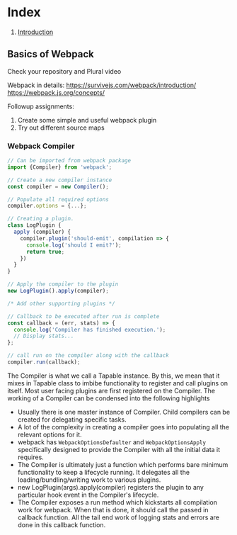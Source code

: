 # Index

1. [Introduction](/concepts/introduction.md)

## Basics of Webpack

Check your repository and Plural video

Webpack in details:
https://survivejs.com/webpack/introduction/
https://webpack.js.org/concepts/

Followup assignments:

1. Create some simple and useful webpack plugin
2. Try out different source maps

### Webpack Compiler

```javascript
// Can be imported from webpack package
import {Compiler} from 'webpack';

// Create a new compiler instance
const compiler = new Compiler();

// Populate all required options
compiler.options = {...};

// Creating a plugin.
class LogPlugin {
  apply (compiler) {
    compiler.plugin('should-emit', compilation => {
      console.log('should I emit?');
      return true;
    })
  }
}

// Apply the compiler to the plugin
new LogPlugin().apply(compiler);

/* Add other supporting plugins */

// Callback to be executed after run is complete
const callback = (err, stats) => {
  console.log('Compiler has finished execution.');
  // Display stats...
};

// call run on the compiler along with the callback
compiler.run(callback);
```

The Compiler is what we call a Tapable instance. By this, we mean that it mixes in Tapable class to imbibe functionality to register and call plugins on itself. Most user facing plugins are first registered on the Compiler. The working of a Compiler can be condensed into the following highlights

- Usually there is one master instance of Compiler. Child compilers can be created for delegating specific tasks.
- A lot of the complexity in creating a compiler goes into populating all the relevant options for it.
- webpack has `WebpackOptionsDefaulter` and `WebpackOptionsApply` specifically designed to provide the Compiler with all the initial data it requires.
- The Compiler is ultimately just a function which performs bare minimum functionality to keep a lifecycle running. It delegates all the loading/bundling/writing work to various plugins.
- new LogPlugin(args).apply(compiler) registers the plugin to any particular hook event in the Compiler's lifecycle.
- The Compiler exposes a run method which kickstarts all compilation work for webpack. When that is done, it should call the passed in callback function. All the tail end work of logging stats and errors are done in this callback function.
